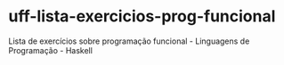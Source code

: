 # uff-lista-exercicios-prog-funcional
Lista de exercícios sobre programação funcional - Linguagens de Programação - Haskell
